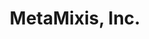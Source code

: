 ---
title: MetaMixis, Inc.
description: >
  MetaMixis, Inc. translates environmental DNA into value-added solutions. The company also provides monitoring services and develops microbial processes for sustainable product manufacturing.
img: /img/partners/metamixis.jpg
link: http://www.metamixis.com/
---